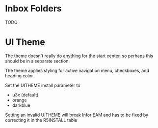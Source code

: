 # Inbox Folders

TODO

# UI Theme

The theme doesn't really do anything for the start center, so perhaps this should be in a separate section.

The theme applies styling for active navigation menu, checkboxes, and heading color.

Set the UITHEME install parameter to
* u3x (default)
* orange
* darkblue

Setting an invalid UITHEME will break Infor EAM and has to be fixed by correcting it in the R5INSTALL table
